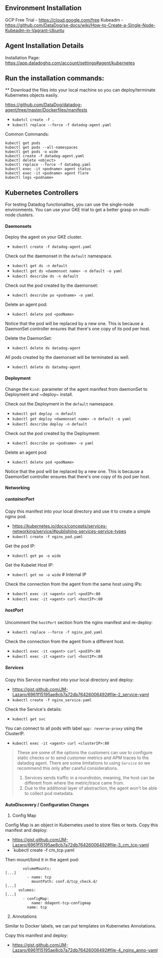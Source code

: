 
## Environment Installation

GCP Free Trial - https://cloud.google.com/free
Kubeadm - https://github.com/DataDog/se-docs/wiki/How-to-Create-a-Single-Node-Kubeadm-in-Vagrant-Ubuntu

## Agent Installation Details

Installation Page: https://app.datadoghq.com/account/settings#agent/kubernetes

## Run the installation commands:

** Download the files into your local machine so you can deploy/terminate Kubernetes objects easily.

https://github.com/DataDog/datadog-agent/tree/master/Dockerfiles/manifests

* `kubetcl create -f .`
* `kubectl replace --force -f datadog-agent.yaml`


Common Commands:

```
kubectl get pods
kubectl get pods --all-namespaces
kubectl get pods -o wide
kubectl create -f datadog-agent.yaml
kubectl delete <object>
kubectl replace --force -f datadog.yaml
kubectl exec -it <podname> agent status
kubectl exec -it <podname> agent flare
kubectl logs <podname>
```

## Kubernetes Controllers

For testing Datadog functionalites, you can use the single-node environments. You can use your GKE trial to get a better grasp on multi-node clusters. 

#### Daemonsets

Deploy the agent on your GKE cluster.

* `kubectl create -f datadog-agent.yaml`

Check out the daemonset in the `default` namespace.

* `kubectl get ds -n default`
* `kubectl get ds <daemonset name> -n default -o yaml`
* `kubectl describe ds -n default`

Check out the pod created by the daemonset:

* `kubectl describe po <podname> -o yaml`

Delete an agent pod:

* `kubectl delete pod <podName>`

Notice that the pod will be replaced by a new one. This is because a DaemonSet controller ensures that there's one copy of its pod per host.

Delete the DaemonSet:

* `kubectl delete ds datadog-agent`

All pods created by the daemonset will be terminated as well.

* `kubectl delete ds datadog-agent`

#### Deployment

Change the `Kind:` parameter of the agent manifest from daemonSet to Deployment and ~deploy~ install.

Check out the Deployment in the `default` namespace.

* `kubectl get deploy -n default`
* `kubectl get deploy <daemonset name> -n default -o yaml`
* `kubectl describe deploy -n default`

Check out the pod created by the Deployment:

* `kubectl describe po <podname> -o yaml`

Delete an agent pod:

* `kubectl delete pod <podName>`

Notice that the pod will be replaced by a new one. This is because a DaemonSet controller ensures that there's one copy of its pod per host.

#### Networking


##### containerPort

Copy this manifest into your local directory and use it to create a simple nginx pod. 

* https://kubernetes.io/docs/concepts/services-networking/service/#publishing-services-service-types
* `kubectl create -f nginx_pod.yaml`

Get the pod IP:

* `kubectl get po -o wide`

 Get the Kubelet Host IP:
 
* `kubectl get no -o wide` # Internal IP

Check the connection from the agent from the same host using IPs:

* `kubectl exec -it <agent> curl <podIP>:80`
* `kubectl exec -it <agent> curl <hostIP>:80`


##### hostPort

Uncomment the `hostPort` section from the nginx manifest and re-deploy:

* `kubectl replace --force -f nginx_pod.yaml`

Check the connection from the agent from a different host.

* `kubectl exec -it <agent> curl <podIP>:80`
* `kubectl exec -it <agent> curl <hostIP>:80`

##### Services

Copy this Service manifest into your local directory and deploy:

* https://gist.github.com/JM-Lazaro/6961f15195ae8cb7a72db76426006492#file-2_service-yaml
* `kubectl create -f nginx_service.yaml`

Check the Service's details:

* `kubectl get svc`

You can connect to all pods with label `app: reverse-proxy` using the ClusterIP.

* `kubectl exec -it <agent> curl <clusterIP>:80`

> These are some of the options the customers can use to configure static checks or to send customer metrics and APM traces to the datadog agent. 
> There are some limitations to using `Service` so we recommend this only after careful considerations.
> 1. Services sends traffic in a roundrobin, meaning, the host can be different from where the metric/trace came from.
> 2. Due to the additional layer of abstraction, the agent won't be able to collect pod metadata.



#### AutoDiscovery / Configuration Changes

1. Config Map

Config Map is an object in Kubernetes used to store files or texts. Copy this manifest and deploy:

* https://gist.github.com/JM-Lazaro/6961f15195ae8cb7a72db76426006492#file-3_cm_tcp-yaml
* `kubectl create -f cm_tcp.yaml

Then mount/bind it in the agent pod:

```
        volumeMounts:
[...]
          - name: tcp
            mountPath: conf.d/tcp_check.d/
[...]
      volumes:
[...]
        - configMap:
            name: ddagent-tcp-configmap
          name: tcp
```

2. Annotations

Similar to Docker labels, we can put templates on Kubernetes Annotations.

Copy this manifest and deploy:

* https://gist.github.com/JM-Lazaro/6961f15195ae8cb7a72db76426006492#file-4_nginx_anno-yaml


